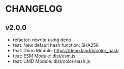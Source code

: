 # CHANGELOG

## v2.0.0

- refactor: rewrite using deno
- feat: New default hash function: SHA256
- feat: Deno Module: https://deno.land/x/color_hash
- feat: ESM Module: dist/esm.js
- feat: UMD Module: dist/color-hash.js
